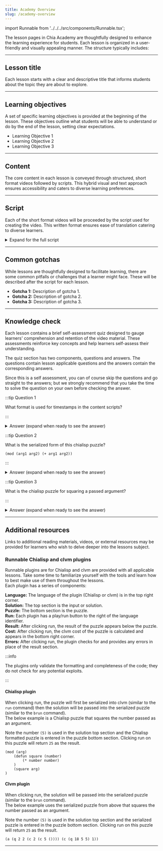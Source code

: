 ```yaml
---
title: Academy Overview
slug: /academy-overview
---
```


import Runnable from '../../../src/components/Runnable.tsx';

The lesson pages in Chia Academy are thoughtfully designed to enhance the learning experience for students. Each lesson is organized in a user-friendly and visually appealing manner. The structure typically includes:  

---

## Lesson title
Each lesson starts with a clear and descriptive title that informs students about the topic they are about to explore.  

---

## Learning objectives
A set of specific learning objectives is provided at the beginning of the lesson. These objectives outline what students will be able to understand or do by the end of the lesson, setting clear expectations.  
- Learning Objective 1
- Learning Objective 2
- Learning Objective 3

---

## Content
The core content in each lesson is conveyed through structured, short format videos followed by scripts. This hybrid visual and text approach ensures accessibility and caters to diverse learning preferences.  

---

## Script
Each of the short format videos will be proceeded by the script used for creating the video. This written format ensures ease of translation catering to diverse learners.  
<details>

<summary> Expand for the full script </summary>

00:00  
This is an example of how the scripts will be provided including timestamps.  

00:20  
The timestamps are provided in set intervals and are formatted as `minutes:seconds` (`MM:SS`).  

</details>

---

## Common gotchas
While lessons are thoughtfully designed to facilitate learning, there are some common pitfalls or challenges that a learner might face. These will be described after the script for each lesson.  

- **Gotcha 1:** Description of gotcha 1.  
- **Gotcha 2:** Description of gotcha 2.  
- **Gotcha 3:** Description of gotcha 3.  

---

## Knowledge check
Each lesson contains a brief self-assessment quiz designed to gauge learners' comprehension and retention of the video material. These assessments reinforce key concepts and help learners self-assess their understanding.  
  
The quiz section has two components, questions and answers.  The questions contain lesson applicable questions and the answers contain the corresponding answers.  
  
Since this is a self assessment, you can of course skip the questions and go straight to the answers; but we strongly recommend that you take the time to solve the question on your own before checking the answer.  

:::tip Question 1

What format is used for timestamps in the content scripts?

:::

<details>

<summary> Answer (expand when ready to see the answer)  </summary>

`MM:SS` or `minutes:seconds`  

</details>

:::tip Question 2

What is the serialized form of this chialisp puzzle?

```chialisp
(mod (arg1 arg2) (+ arg1 arg2))
``` 

:::

<details>

<summary> Answer (expand when ready to see the answer)  </summary>

```chialisp
(+ 2 5)  
``` 

</details>

:::tip Question 3

What is the chialisp puzzle for squaring a passed argument?

:::

<details>

<summary> Answer (expand when ready to see the answer) </summary>

```chialisp
(mod (arg)
    (defun square (number)
        (* number number)
    )
    (square arg)
)
```   

</details>

---

## Additional resources
Links to additional reading materials, videos, or external resources may be provided for learners who wish to delve deeper into the lessons subject.  

### Runnable Chialisp and clvm plugins
Runnable plugins are for Chialisp and clvm are provided with all applicable lessons. Take some time to familiarize yourself with the tools and learn how to best make use of them throughout the lessons.  
Each plugin has a series of components:  
  
**Language:** The language of the plugin (Chialisp or clvm) is in the top right corner.  
**Solution:** The top section is the input or solution.   
**Puzzle:** The bottom section is the puzzle.  
**Run:** Each plugin has a play/run button to the right of the language identifier.  
**Result:** After clicking run, the result of the puzzle appears below the puzzle.  
**Cost:** After clicking run, the clvm cost of the puzzle is calculated and appears in the bottom right corner.  
**Errors:** After clicking run, the plugin checks for and provides any errors in place of the result section.  

:::info

The plugins only validate the formatting and completeness of the code; they do not check for any potential exploits.

:::

#### Chialisp plugin
When clicking run, the puzzle will first be serialized into clvm (similar to the `run` command) then the solution will be passed into the serialized puzzle (similar to the `brun` command).  
The below example is a Chialisp puzzle that squares the number passed as an argument.  
  
Note the number `(5)` is used in the solution top section and the Chialisp formatted puzzle is entered in the puzzle bottom section. Clicking run on this puzzle will return `25` as the result.  

<Runnable flavor='chialisp' input='(5)'>

```chialisp
(mod (arg)
    (defun square (number)
        (* number number)
    )
    (square arg)
)
```

</Runnable>

#### Clvm plugin
When clicking run, the solution will be passed into the serialized puzzle (similar to the `brun` command).  
The below example uses the serialized puzzle from above that squares the number passed as an argument.  
  
Note the number `(5)` is used in the solution top section and the serialized puzzle is entered in the puzzle bottom section. Clicking run on this puzzle will return `25` as the result.  

<Runnable flavor='clvm' input='(5)'>

```chialisp
(a (q 2 2 (c 2 (c 5 ()))) (c (q 18 5 5) 1))
```

</Runnable>

---
